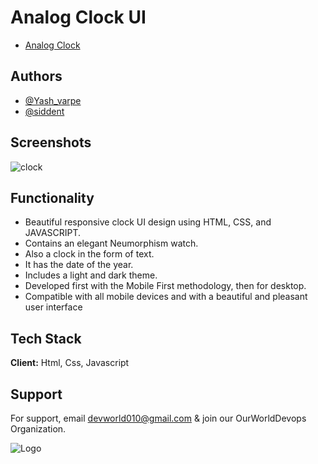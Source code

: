 # Analog Clock UI

- [Analog Clock](https://ourworlddevops.github.io/Analog_Clock/)
## Authors

- [@Yash_varpe ](https://github.com/YashVarpe05)
- [@siddent ](https://github.com/emplooyee)


## Screenshots
![clock](https://user-images.githubusercontent.com/104847857/226172747-058e7ecc-09aa-404f-9a89-25612eff471b.png)



## Functionality

- Beautiful responsive clock UI design using HTML, CSS, and JAVASCRIPT.
- Contains an elegant Neumorphism watch.
- Also a clock in the form of text.
- It has the date of the year.
- Includes a light and dark theme.
- Developed first with the Mobile First methodology, then for desktop.
- Compatible with all mobile devices and with a beautiful and pleasant user interface
 
 ## Tech Stack

**Client:** Html, Css, Javascript



## Support

For support, email devworld010@gmail.com & join our 
OurWorldDevops Organization.



![Logo](https://upload.wikimedia.org/wikipedia/commons/a/a7/React-icon.svg)






